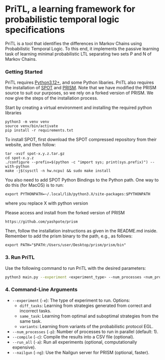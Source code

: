 # PriTL, a learning framework for probabilistic temporal logic specifications

PriTL is a tool that identifies the differences in Markov Chains using Probabilistic Temporal Logic. To this end, it implements the passive learning task of learning minimal probabilistic LTL separating two sets P and N of Markov Chains.

### Getting Started

PriTL requires [Python3.12+](https://www.python.org/downloads/), and some Python libaries. PriTL also requires the installation of [SPOT](https://spot.lre.epita.fr/) and [PRISM](https://www.prismmodelchecker.org/). Note that we have modified the PRISM source to suit our purposes, so we rely on a forked version of PRISM. We now give the steps of the installation process.

Start by creating a virtual environment and installing the required python libraries
```
python3 -m venv venv
source venv/bin/activate
pip install -r requirements.txt
```

To install SPOT, first download the SPOT compressed repository from their website, and then follow: 
```
tar -xvzf spot-x.y.z.tar.gz
cd spot-x.y.z
./configure --prefix=$(python -c "import sys; print(sys.prefix)") --with-python
make -j$(sysctl -n hw.ncpu) && sudo make install
```

You also need to add SPOT Python Bindings to the Python path. One way to do this (for MacOS) is to run: 
```
export PYTHONPATH=~/.local/lib/python3.X/site-packages:$PYTHONPATH
```
where you replace X with python version

Please access and install from the forked version of PRISM
```
https://github.com/yashpote/prism
```
Then, follow the installation instructions as given in the README.md inside. Remember to add the prism binary to the path, e.g., as follows:
```
export PATH="$PATH:/Users/user/Desktop/prism/prism/bin"
```

### 3. Run PriTL
Use the following command to run PriTL with the desired parameters:
```bash
python3 main.py --experiment <experiment_type> --num_processes <num_processes> [--compile] [--run_all] [--nailgun]
```

### 4. Command-Line Arguments
- `--experiment` (`-e`): The type of experiment to run. Options:
  - `diff_tasks`: Learning from strategies generated from correct and incorrect tasks.
  - `same_task`: Learning from optimal and suboptimal strategies from the same task.
  - `variants`: Learning from variants of the probabilistic protocol EGL.
- `--num_processes` (`-p`): Number of processes to run in parallel (default: 1).
- `--compile` (`-c`): Compile the results into a CSV file (optional).
- `--run_all` (`-a`): Run all experiments (optional, computationally expensive).
- `--nailgun` (`-ng`): Use the Nailgun server for PRISM (optional, faster).
